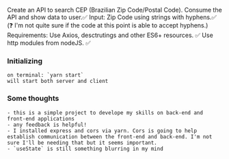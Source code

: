Create an API to search CEP (Brazilian Zip Code/Postal Code). Consume the API and show data to user.✅
Input: Zip Code using strings with hyphens.✅ (❓ I'm not quite sure if the code at this point is able to accept hyphens.)
Requirements: Use Axios, desctrutings and other ES6+ resources. ✅
Use http modules from nodeJS. ✅


### Initializing
    on terminal: `yarn start`
    will start both server and client

### Some thoughts
    - this is a simple project to develope my skills on back-end and front-end applications
    - any feedback is helpful!
    - I installed express and cors via yarn. Cors is going to help establish communication between the front-end and back-end. I'm not sure I'll be needing that but it seems important. 
    - `useState` is still something blurring in my mind